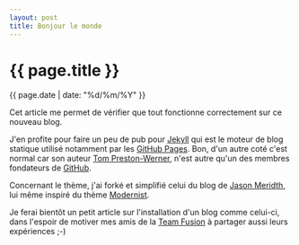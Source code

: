```yaml
---
layout: post
title: Bonjour le monde
---
```


# {{ page.title }} #

<span class="date post">{{ page.date | date: "%d/%m/%Y" }}</span>

Cet article me permet de vérifier que tout fonctionne correctement sur ce nouveau blog.

J'en profite pour faire un peu de pub pour [Jekyll](http://jekyllrb.com/) qui est le moteur de blog statique utilisé notamment par les [GitHub Pages](http://pages.github.com/).
Bon, d'un autre coté c'est normal car son auteur [Tom Preston-Werner](http://tom.preston-werner.com/), n'est autre qu'un des membres fondateurs de [GitHub](https://github.com/).

Concernant le thème, j'ai forké et simplifié celui du blog de [Jason Meridth](http://blog.jasonmeridth.com/), lui même inspiré du thème [Modernist](http://orderedlist.github.com/modernist/). 

Je ferai bientôt un petit article sur l'installation d'un blog comme celui-ci, dans l'espoir de motiver mes amis de la [Team Fusion](http://team-fusion.pmsipilot.com/) à partager aussi leurs expériences ;-)
